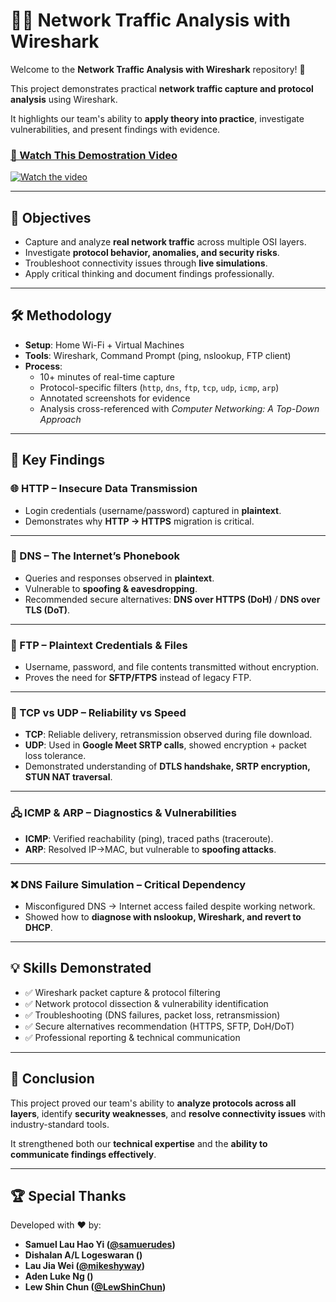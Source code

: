 # 🕵️‍♂️ Network Traffic Analysis with Wireshark

Welcome to the **Network Traffic Analysis with Wireshark** repository! 🎉 

This project demonstrates practical **network traffic capture and protocol analysis** using Wireshark.  

It highlights our team's ability to **apply theory into practice**, investigate vulnerabilities, and present findings with evidence.  

### [🎥 Watch This Demostration Video](https://youtu.be/-zOpCeAN_Eo)
[![Watch the video](https://img.youtube.com/vi/-zOpCeAN_Eo/maxresdefault.jpg)](https://youtu.be/-zOpCeAN_Eo)

---

## 🎯 Objectives
- Capture and analyze **real network traffic** across multiple OSI layers.  
- Investigate **protocol behavior, anomalies, and security risks**.  
- Troubleshoot connectivity issues through **live simulations**.  
- Apply critical thinking and document findings professionally.  

---

## 🛠️ Methodology
- **Setup**: Home Wi-Fi + Virtual Machines  
- **Tools**: Wireshark, Command Prompt (ping, nslookup, FTP client)  
- **Process**:
  - 10+ minutes of real-time capture  
  - Protocol-specific filters (`http`, `dns`, `ftp`, `tcp`, `udp`, `icmp`, `arp`)  
  - Annotated screenshots for evidence  
  - Analysis cross-referenced with *Computer Networking: A Top-Down Approach*  

---

## 🔑 Key Findings

### 🌐 HTTP – Insecure Data Transmission
- Login credentials (username/password) captured in **plaintext**.  
- Demonstrates why **HTTP → HTTPS** migration is critical.  
<!-- - 📸 *Use image from* **“3.1.2 Packet Analysis & Observations” (p.7–9)** -->

---

### 📡 DNS – The Internet’s Phonebook
- Queries and responses observed in **plaintext**.  
- Vulnerable to **spoofing & eavesdropping**.  
- Recommended secure alternatives: **DNS over HTTPS (DoH)** / **DNS over TLS (DoT)**.  
<!-- - 📸 *Use image from* **“3.2.2 Packet Analysis & Observations” (p.14–18)**  -->

---

### 📂 FTP – Plaintext Credentials & Files
- Username, password, and file contents transmitted without encryption.  
- Proves the need for **SFTP/FTPS** instead of legacy FTP.  
<!-- - 📸 *Use image from* **“3.3.2 Packet Analysis & Observations” (p.21–23)**  -->

---

### 🔄 TCP vs UDP – Reliability vs Speed
- **TCP**: Reliable delivery, retransmission observed during file download.  
- **UDP**: Used in **Google Meet SRTP calls**, showed encryption + packet loss tolerance.  
- Demonstrated understanding of **DTLS handshake, SRTP encryption, STUN NAT traversal**.  
<!-- - 📸 *Use images from*  
  - **“4.1.2 Packet Analysis & Observations” (p.27–29)** – TCP 3-way handshake & retransmission  
  - **“4.2.2 Packet Analysis & Observations” (p.34–39)** – UDP SRTP packets + encrypted payload   -->

---

### 🖧 ICMP & ARP – Diagnostics & Vulnerabilities
- **ICMP**: Verified reachability (ping), traced paths (traceroute).  
- **ARP**: Resolved IP→MAC, but vulnerable to **spoofing attacks**.  
<!-- - 📸 *Use images from*  
  - **“5.1.2 Packet Analysis & Observations” (p.51–53)** – ICMP Echo/Reply & Traceroute  
  - **“5.2.2 Packet Analysis & Observations” (p.56–57)** – ARP Request/Reply   -->

---

### ❌ DNS Failure Simulation – Critical Dependency
- Misconfigured DNS → Internet access failed despite working network.  
- Showed how to **diagnose with nslookup, Wireshark, and revert to DHCP**.  
<!-- - 📸 *Use image from* **“6.1.2 Packet Analysis & Observations” (p.62–63)** -->

---

## 💡 Skills Demonstrated
- ✅ Wireshark packet capture & protocol filtering  
- ✅ Network protocol dissection & vulnerability identification  
- ✅ Troubleshooting (DNS failures, packet loss, retransmission)  
- ✅ Secure alternatives recommendation (HTTPS, SFTP, DoH/DoT)  
- ✅ Professional reporting & technical communication  

---

## 📘 Conclusion
This project proved our team's ability to **analyze protocols across all layers**, identify **security weaknesses**, and **resolve connectivity issues** with industry-standard tools.  

It strengthened both our **technical expertise** and the **ability to communicate findings effectively**.  

---

## 🏆 Special Thanks
Developed with ❤️ by:
- **Samuel Lau Hao Yi ([@samuerudes](https://github.com/samuerudes))**
- **Dishalan A/L Logeswaran ()**
- **Lau Jia Wei ([@mikeshyway](https://github.com/mikeshyway))**
- **Aden Luke Ng ()**
- **Lew Shin Chun ([@LewShinChun](https://github.com/LewShinChun))**
